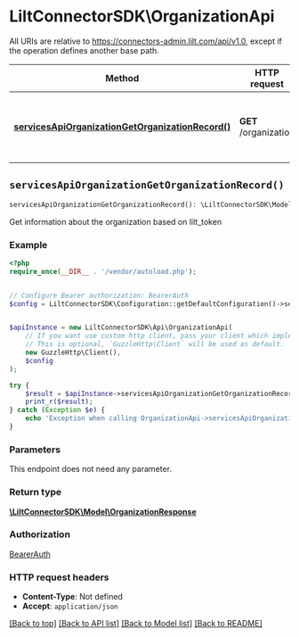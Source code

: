# LiltConnectorSDK\OrganizationApi

All URIs are relative to https://connectors-admin.lilt.com/api/v1.0, except if the operation defines another base path.

| Method | HTTP request | Description |
| ------------- | ------------- | ------------- |
| [**servicesApiOrganizationGetOrganizationRecord()**](OrganizationApi.md#servicesApiOrganizationGetOrganizationRecord) | **GET** /organization | Get information about the organization based on lilt_token |


## `servicesApiOrganizationGetOrganizationRecord()`

```php
servicesApiOrganizationGetOrganizationRecord(): \LiltConnectorSDK\Model\OrganizationResponse
```

Get information about the organization based on lilt_token

### Example

```php
<?php
require_once(__DIR__ . '/vendor/autoload.php');


// Configure Bearer authorization: BearerAuth
$config = LiltConnectorSDK\Configuration::getDefaultConfiguration()->setAccessToken('YOUR_ACCESS_TOKEN');


$apiInstance = new LiltConnectorSDK\Api\OrganizationApi(
    // If you want use custom http client, pass your client which implements `GuzzleHttp\ClientInterface`.
    // This is optional, `GuzzleHttp\Client` will be used as default.
    new GuzzleHttp\Client(),
    $config
);

try {
    $result = $apiInstance->servicesApiOrganizationGetOrganizationRecord();
    print_r($result);
} catch (Exception $e) {
    echo 'Exception when calling OrganizationApi->servicesApiOrganizationGetOrganizationRecord: ', $e->getMessage(), PHP_EOL;
}
```

### Parameters

This endpoint does not need any parameter.

### Return type

[**\LiltConnectorSDK\Model\OrganizationResponse**](../Model/OrganizationResponse.md)

### Authorization

[BearerAuth](../../README.md#BearerAuth)

### HTTP request headers

- **Content-Type**: Not defined
- **Accept**: `application/json`

[[Back to top]](#) [[Back to API list]](../../README.md#endpoints)
[[Back to Model list]](../../README.md#models)
[[Back to README]](../../README.md)
